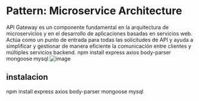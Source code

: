 # Pattern: Microservice Architecture
API Gateway es un componente fundamental en la arquitectura de microservicios y en el desarrollo de aplicaciones basadas en servicios web. Actúa como un punto de entrada para todas las solicitudes de API y ayuda a simplificar y gestionar de manera eficiente la comunicación entre clientes y múltiples servicios backend.
npm install express axios body-parser mongoose mysql
![image](https://github.com/josue-vy/API-GATEWAY-microservice/assets/82143374/60213918-0919-47fc-a2bb-c635123196b2)

## instalacion
npm install express axios body-parser mongoose mysql
